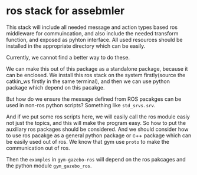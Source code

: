 # ros stack for assebmler

This stack will include all needed message and action types based ros middleware for commuincation, and also include the needed transform function, and exposed as pyhton interface. All used resources should be installed in the appropriate directory which can be easily.

Currently, we cannot find a better way to do these.

We can make this out of this package as a standalone package, because it can be enclosed. We install this ros stack on the system firstly(source the catkin_ws firstly in the same terminal), and then we can use python package which depend on this pacakge.

But how do we ensure the message defined from ROS pacakges can be used in non-ros python scripts? Something like `std_srvs.srv`.

And if we put some ros scripts here, we will easily call the ros module easiy not just the topics, and this will make the program easy. So how to put the auxiliary ros packages should be considered. And we should consider how to use ros pacakge as a general python package or c++ package which can be easily used out of ros. We know that gym use `proto` to make the communication out of ros.

Then the `examples` in `gym-gazebo-ros` will depend on the ros pakcages and the python module `gym_gazebo_ros`.